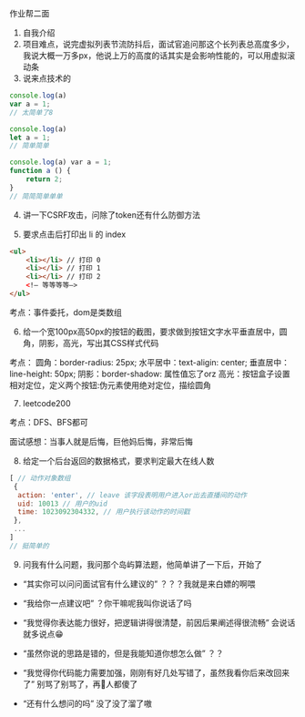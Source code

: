 作业帮二面

1. 自我介绍
2. 项目难点，说完虚拟列表节流防抖后，面试官追问那这个长列表总高度多少，我说大概一万多px，他说上万的高度的话其实是会影响性能的，可以用虚拟滚动条
3. 说来点技术的 

```javascript
console.log(a)
var a = 1;
// 太简单了8

console.log(a)
let a = 1;
// 简单简单

console.log(a) var a = 1;
function a () {
    return 2;
}
// 简简简单单单
```

4. 讲一下CSRF攻击，问除了token还有什么防御方法

5. 要求点击后打印出 li 的 index

```html
<ul>
	<li></li> // 打印 0
	<li></li> // 打印 1
	<li></li> // 打印 2
	<!— 等等等等—>
</ul>
```


考点：事件委托，dom是类数组

6. 给一个宽100px高50px的按钮的截图，要求做到按钮文字水平垂直居中，圆角，阴影，高光，写出其CSS样式代码

考点： 
圆角：border-radius: 25px;
水平居中：text-aligin: center;
垂直居中：line-height: 50px;
阴影：border-shadow: 属性值忘了orz
高光：按钮盒子设置相对定位，定义两个按钮:伪元素使用绝对定位，描绘圆角

7. leetcode200

考点：DFS、BFS都可

面试感想：当事人就是后悔，巨他妈后悔，非常后悔

8. 给定一个后台返回的数据格式，要求判定最大在线人数

```javascript
[ // 动作对象数组
 {
  action: 'enter', // leave 该字段表明用户进入or出去直播间的动作
  uid: 10013 // 用户的uid
  time: 1023092304332, // 用户执行该动作的时间戳
 },
 ...
]
// 挺简单的
```

9. 问我有什么问题，我问那个岛屿算法题，他简单讲了一下后，开始了

* “其实你可以问问面试官有什么建议的”        ？？？我就是来白嫖的啊喂

* “我给你一点建议吧”        ？你干嘛呢我叫你说话了吗

* “我觉得你表达能力很好，把逻辑讲得很清楚，前因后果阐述得很流畅”        会说话就多说点😁

* “虽然你说的思路是错的，但是我能知道你想怎么做”         ？？

* “我觉得你代码能力需要加强，刚刚有好几处写错了，虽然我看你后来改回来了”         别骂了别骂了，再🐎人都傻了

* “还有什么想问的吗”         没了没了溜了嗷
